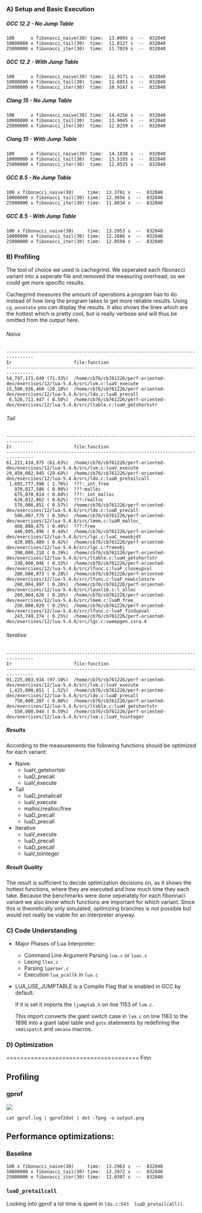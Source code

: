 ### A) Setup and Basic Execution

##### GCC 12.2 - No Jump Table

```
100      x fibonacci_naive(30) time:  13.0095 s  --  832040
10000000 x fibonacci_tail(30)  time:  12.8127 s  --  832040
25000000 x fibonacci_iter(30)  time:  11.7029 s  --  832040
```

##### GCC 12.2 - With Jump Table

```
100      x fibonacci_naive(30) time:  12.9171 s  --  832040
10000000 x fibonacci_tail(30)  time:  12.6853 s  --  832040
25000000 x fibonacci_iter(30)  time:  10.9147 s  --  832040
```

##### Clang 15 - No Jump Table

```
100      x fibonacci_naive(30) time:  14.4256 s  --  832040
10000000 x fibonacci_tail(30)  time:  13.9045 s  --  832040
25000000 x fibonacci_iter(30)  time:  12.8259 s  --  832040
```

##### Clang 15 - With Jump Table

```
100      x fibonacci_naive(30) time:  14.1838 s  --  832040
10000000 x fibonacci_tail(30)  time:  13.5195 s  --  832040
25000000 x fibonacci_iter(30)  time:  12.8535 s  --  832040
```

##### GCC 8.5 - No Jump Table 

```
100 x fibonacci_naive(30)     time:  13.3761 s  --  832040
10000000 x fibonacci_tail(30) time:  12.3656 s  --  832040
25000000 x fibonacci_iter(30) time:  11.8834 s  --  832040
```

##### GCC 8.5 - With Jump Table 

```
100 x fibonacci_naive(30)     time:  13.2953 s  --  832040
10000000 x fibonacci_tail(30) time:  12.2686 s  --  832040
25000000 x fibonacci_iter(30) time:  12.0594 s  --  832040
```

### B) Profiling

The tool of choice we used is cachegrind.
We seperated each fibonacci variant into a seperate file and removed the measuring overhead, so we could get more specific results.

Cachegrind measures the amount of operations a program has to do instead of how long the program takes to get more reliable results.
Using `cg_annotate` you can display the results.
It also shows the lines which are the hottest which is pretty cool, but is really verbose and will thus be omitted from the output here.

###### Naive

```
--------------------------------------------------------------------------------
Ir                       file:function
--------------------------------------------------------------------------------
54,797,171,649 (71.33%)  /home/cb76/cb761226/perf-oriented-dev/exercises/12/lua-5.4.6/src/lvm.c:luaV_execute
15,500,936,460 (20.18%)  /home/cb76/cb761226/perf-oriented-dev/exercises/12/lua-5.4.6/src/ldo.c:luaD_precall
 6,526,711,447 ( 8.50%)  /home/cb76/cb761226/perf-oriented-dev/exercises/12/lua-5.4.6/src/ltable.c:luaH_getshortstr
```

###### Tail

```
--------------------------------------------------------------------------------
Ir                       file:function
--------------------------------------------------------------------------------
61,221,434,975 (61.63%)  /home/cb76/cb761226/perf-oriented-dev/exercises/12/lua-5.4.6/src/lvm.c:luaV_execute
29,450,002,945 (29.64%)  /home/cb76/cb761226/perf-oriented-dev/exercises/12/lua-5.4.6/src/ldo.c:luaD_pretailcall
 1,693,777,998 ( 1.70%)  ???:_int_free
   970,017,586 ( 0.98%)  ???:malloc
   675,070,814 ( 0.68%)  ???:_int_malloc
   620,012,862 ( 0.62%)  ???:realloc
   570,000,851 ( 0.57%)  /home/cb76/cb761226/perf-oriented-dev/exercises/12/lua-5.4.6/src/ldo.c:luaD_precall
   500,007,775 ( 0.50%)  /home/cb76/cb761226/perf-oriented-dev/exercises/12/lua-5.4.6/src/lmem.c:luaM_malloc_
   460,008,475 ( 0.46%)  ???:free
   440,005,896 ( 0.44%)  /home/cb76/cb761226/perf-oriented-dev/exercises/12/lua-5.4.6/src/lgc.c:luaC_newobjdt
   420,005,489 ( 0.42%)  /home/cb76/cb761226/perf-oriented-dev/exercises/12/lua-5.4.6/src/lgc.c:freeobj
   390,000,218 ( 0.39%)  /home/cb76/cb761226/perf-oriented-dev/exercises/12/lua-5.4.6/src/ltable.c:luaH_getshortstr
   330,000,046 ( 0.33%)  /home/cb76/cb761226/perf-oriented-dev/exercises/12/lua-5.4.6/src/lfunc.c:luaF_closeupval
   280,000,073 ( 0.28%)  /home/cb76/cb761226/perf-oriented-dev/exercises/12/lua-5.4.6/src/lfunc.c:luaF_newLclosure
   260,004,997 ( 0.26%)  /home/cb76/cb761226/perf-oriented-dev/exercises/12/lua-5.4.6/src/lauxlib.c:l_alloc
   260,004,628 ( 0.26%)  /home/cb76/cb761226/perf-oriented-dev/exercises/12/lua-5.4.6/src/lmem.c:luaM_free_
   250,000,029 ( 0.25%)  /home/cb76/cb761226/perf-oriented-dev/exercises/12/lua-5.4.6/src/lfunc.c:luaF_findupval
   243,749,274 ( 0.25%)  /home/cb76/cb761226/perf-oriented-dev/exercises/12/lua-5.4.6/src/lgc.c:sweepgen.isra.4
```

###### Iterative

```
--------------------------------------------------------------------------------
Ir                       file:function
--------------------------------------------------------------------------------
91,225,003,934 (97.10%)  /home/cb76/cb761226/perf-oriented-dev/exercises/12/lua-5.4.6/src/lvm.c:luaV_execute
 1,425,000,851 ( 1.52%)  /home/cb76/cb761226/perf-oriented-dev/exercises/12/lua-5.4.6/src/ldo.c:luaD_precall
   750,000,207 ( 0.80%)  /home/cb76/cb761226/perf-oriented-dev/exercises/12/lua-5.4.6/src/ltable.c:luaH_getshortstr
   550,000,044 ( 0.59%)  /home/cb76/cb761226/perf-oriented-dev/exercises/12/lua-5.4.6/src/lvm.c:luaV_tointeger
```

##### Results

According to the measurements the following functions should be optimized for each variant:
- Naive:
  - luaH_getshortstr
  - luaD_precall
  - luaV_execute
- Tail
  - luaD_pretailcall
  - luaV_execute
  - malloc/realloc/free
  - luaD_precall
  - luaD_precall
- Iterative
  - luaV_execute
  - luaD_precall
  - luaD_precall
  - luaV_tointeger

##### Result Quality

The result is sufficient to decide optimization decisions on, as it shows the hottest functions, where they are executed and how much time they each take.
Because the benchmarks were done seperately for each fibonnaci variant we also know which functions are important for which variant.
Since this is theoretically only simulated, optimizing branches is not possible but would not really be viable for an interpreter anyway.

### C) Code Understanding

- Major Phases of Lua Interpreter:
  - Command Line Argument Parsing `lua.c` or `luac.c` 
  - Lexing `llex.c`
  - Parsing `lparser.c`
  - Execution `lua_pcallk` in `lua.c`

- LUA_USE_JUMPTABLE is a Compile Flag that is enabled in GCC by default.

  If it is set it imports the `ljumptab.h` on line 1153 of `lvm.c`.

  This import converts the giant switch case in `lvm.c` on line 1183 to the 1896 into a giant label table and `goto` statements by redefining the `vmdispatch` and `vmcase` macros.

### D) Optimization
====================================== Finn
## Profiling
### gprof

![](./output.png)

`cat gprof.log | gprof2dot | dot -Tpng -o output.png`

## Performance optimizations:

### Baseline
```
100 x fibonacci_naive(30)     time:  13.2963 s  --  832040
10000000 x fibonacci_tail(30) time:  12.2872 s  --  832040
25000000 x fibonacci_iter(30) time:  12.0387 s  --  832040
```

### `luaD_pretailcall`

Looking into gprof a lot time is spent in `ldo.c:543  luaD_pretailcall()`.
